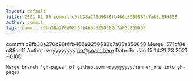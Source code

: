 ```yaml
---
layout: default
title: 2021-01-15-commit-c9fb38a270d98f6fb466a3250582c7a83a859858
author: commit
tags: commit c9fb38a270d98f6fb466a3250582c7a83a859858
---
```


commit c9fb38a270d98f6fb466a3250582c7a83a859858
Merge: 571cf8e c88da11
Author: wryyyyyyyy <no@spam.here>
Date:   Fri Jan 15 14:21:23 2021 +0100

    Merge branch 'gh-pages' of github.com:wryyyyyyyy/runner_one into gh-pages
